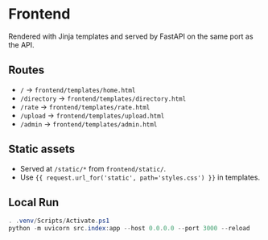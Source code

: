 # Frontend

Rendered with Jinja templates and served by FastAPI on the same port as the API.

## Routes

- `/` -> `frontend/templates/home.html`
- `/directory` -> `frontend/templates/directory.html`
- `/rate` -> `frontend/templates/rate.html`
- `/upload` -> `frontend/templates/upload.html`
- `/admin` -> `frontend/templates/admin.html`

## Static assets

- Served at `/static/*` from `frontend/static/`.
- Use `{{ request.url_for('static', path='styles.css') }}` in templates.

## Local Run

```powershell
. .venv/Scripts/Activate.ps1
python -m uvicorn src.index:app --host 0.0.0.0 --port 3000 --reload
```
